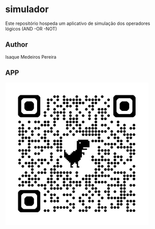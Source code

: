 # simulador
Este repositório hospeda um aplicativo de simulação dos operadores lógicos (AND -OR -NOT)
## Author
Isaque Medeiros Pereira
## APP
![qrcode](https://github.com/isaque42/simulador/blob/main/img/qrcode.png)
